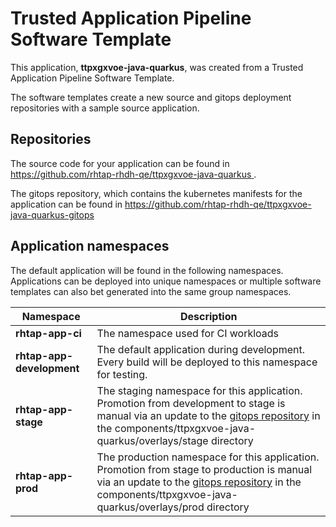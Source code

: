 # Trusted Application Pipeline Software Template

This application, **ttpxgxvoe-java-quarkus**, was created from a Trusted Application Pipeline Software Template.

The software templates create a new source and gitops deployment repositories with a sample source application. 

## Repositories

The source code for your application can be found in [https://github.com/rhtap-rhdh-qe/ttpxgxvoe-java-quarkus ](https://github.com/rhtap-rhdh-qe/ttpxgxvoe-java-quarkus ).
 
The gitops repository, which contains the kubernetes manifests for the application can be found in 
[https://github.com/rhtap-rhdh-qe/ttpxgxvoe-java-quarkus-gitops ](https://github.com/rhtap-rhdh-qe/ttpxgxvoe-java-quarkus-gitops ) 

## Application namespaces 

The default application will be found in the following namespaces. Applications can be deployed into unique namespaces or multiple software templates can also bet generated into the same group namespaces.  

|  Namespace   |  Description   |  
| -------- | -------- |
| **rhtap-app-ci** | The namespace used for CI workloads |
| **rhtap-app-development** | The default application during development. Every build will be deployed to this namespace for testing. |
| **rhtap-app-stage** | The staging namespace for this application. Promotion from development to stage is manual via an update to the [gitops repository](https://github.com/rhtap-rhdh-qe/ttpxgxvoe-java-quarkus-gitops ) in the components/ttpxgxvoe-java-quarkus/overlays/stage directory |
| **rhtap-app-prod** | The production namespace for this application. Promotion from stage to production is manual via an update to the [gitops repository](https://github.com/rhtap-rhdh-qe/ttpxgxvoe-java-quarkus-gitops ) in the components/ttpxgxvoe-java-quarkus/overlays/prod directory |